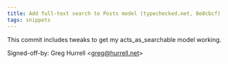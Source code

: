 ```yaml
---
title: Add full-text search to Posts model (typechecked.net, 8e8cbcf)
tags: snippets
---
```


This commit includes tweaks to get my acts_as_searchable model working.

Signed-off-by: Greg Hurrell &lt;greg@hurrell.net&gt;
